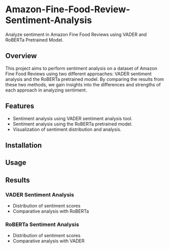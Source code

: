 # Amazon-Fine-Food-Review-Sentiment-Analysis

Analyze sentiment in Amazon Fine Food Reviews using VADER and RoBERTa Pretrained Model.

## Overview

This project aims to perform sentiment analysis on a dataset of Amazon Fine Food Reviews using two different approaches: VADER sentiment analysis and the RoBERTa pretrained model. By comparing the results from these two methods, we gain insights into the differences and strengths of each approach in analyzing sentiment.

## Features

- Sentiment analysis using VADER sentiment analysis tool.
- Sentiment analysis using the RoBERTa pretrained model.
- Visualization of sentiment distribution and analysis.

## Installation

## Usage

## Results

### VADER Sentiment Analysis

- Distribution of sentiment scores
- Comparative analysis with RoBERTa

### RoBERTa Sentiment Analysis

- Distribution of sentiment scores
- Comparative analysis with VADER
 
